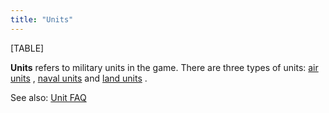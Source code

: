 ```yaml
---
title: "Units"
---
```


[TABLE]

  
**Units** refers to military units in the game. There are three types of
units: [air units](/Air_units "Air units") , [naval
units](/Naval_units "Naval units") and [land
units](/Land_units "Land units") .

See also: [Unit FAQ](/Unit_FAQ "Unit FAQ")
